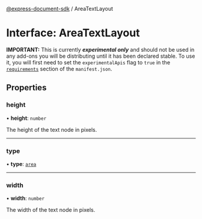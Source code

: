 [@express-document-sdk](../overview.md) / AreaTextLayout

# Interface: AreaTextLayout

<InlineAlert slots="text" variant="warning"/>

**IMPORTANT:** This is currently ***experimental only*** and should not be used in any add-ons you will be distributing until it has been declared stable. To use it, you will first need to set the `experimentalApis` flag to `true` in the [`requirements`](../../../manifest/index.md#requirements) section of the `manifest.json`.

## Properties

### height

• **height**: `number`

The height of the text node in pixels.

<hr />

### type

• **type**: [`area`](../enumerations/text-type.md#area)

<hr />

### width

• **width**: `number`

The width of the text node in pixels.
